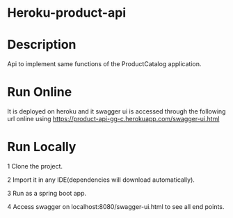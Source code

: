 # Heroku-product-api

# Description
Api to implement same functions of the ProductCatalog application.

# Run Online
It is deployed on heroku and it swagger ui is accessed through the following url online using https://product-api-gg-c.herokuapp.com/swagger-ui.html

# Run Locally
1 Clone the project.

2 Import it in any IDE(dependencies will download automatically).

3 Run as a spring boot app.

4 Access swagger on localhost:8080/swagger-ui.html to see all end points.
 




